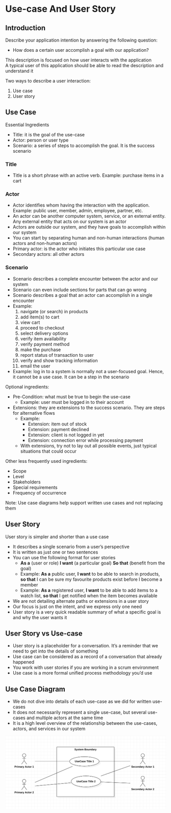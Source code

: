 # Use-case And User Story

## Introduction
Describe your application intention by answering the following question:
- How does a certain user accomplish a goal with our application?

This description is focused on how user interacts with the application  
A typical user of this application should be able to read the description and understand it

Two ways to describe a user interaction:
1. Use case
2. User story

## Use Case

Essential Ingredients
- Title: it is the goal of the use-case
- Actor: person or user type
- Scenario: a series of steps to accomplish the goal. It is the success scenario

### Title
- Title is a short phrase with an active verb. Example: purchase items in a cart

### Actor
- Actor identifies whom having the interaction with the application. Example: public user, member, admin, employee, partner, etc.
- An actor can be another computer system, service, or an external entity. Any external entity that acts on our system is an actor
- Actors are outside our system, and they have goals to accomplish within our system
- You can start by separating human and non-human interactions (human actors and non-human actors)
- Primary actor: is the actor who initiates this particular use case
- Secondary actors: all other actors

### Scenario
- Scenario describes a complete encounter between the actor and our system
- Scenario can even include sections for parts that can go wrong
- Scenario describes a goal that an actor can accomplish in a single encounter
- Example:
  1. navigate (or search) in products
  2. add item(s) to cart
  3. view cart
  4. proceed to checkout
  5. select delivery options
  6. verify item availability
  7. verify payment method
  8. make the purchase
  9. report status of transaction to user
  10. verify and show tracking information
  11. email the user
- Example: log in to a system is normally not a user-focused goal. Hence, it cannot be a use case. It can be a step in the scenario

Optional ingredients:
- Pre-Condition: what must be true to begin the use-case
  - Example: user must be logged in to their account
- Extensions: they are extensions to the success scenario. They are steps for alternative flows
  - Example:
    - Extension: item out of stock
    - Extension: payment declined
    - Extension: client is not logged in yet
    - Extension: connection error while processing payment
  - With extensions, try not to lay out all possible events, just typical situations that could occur

Other less frequently used ingredients:
- Scope
- Level
- Stakeholders
- Special requirements
- Frequency of occurrence

Note: Use case diagrams help support written use cases and not replacing them

## User Story
User story is simpler and shorter than a use case
- It describes a single scenario from a user’s perspective
- It is written as just one or two sentences
- You can use the following format for user stories
  - **As a** (user or role) **I want** (a particular goal) **So that** (benefit from the goal)
  - Example: **As a** public user, **I want** to be able to search in products, **so that** I can be sure my favourite products exist before I become a member
  - Example: **As a** registered user, **I want** to be able to add items to a watch list, **so that** I get notified when the item becomes available
- We are not detailing alternate paths or extensions in a user story
- Our focus is just on the intent, and we express only one need
- User story is a very quick readable summary of what a specific goal is and why the user wants it

## User Story vs Use-case
- User story is a placeholder for a conversation. It’s a reminder that we need to get into the details of something
- Use case can be considered as a record of a conversation that already happened
- You work with user stories if you are working in a scrum environment
- Use case is a more formal unified process methodology you’d use 

## Use Case Diagram
- We do not dive into details of each use-case as we did for written use-cases
- It does not necessarily represent a single use-case, but several use-cases and multiple actors at the same time
- It is a high level overview of the relationship between the use-cases, actors, and services in our system

<img alt="use-case-diagram" src="images/use-case-diagram-01.png" width=800>